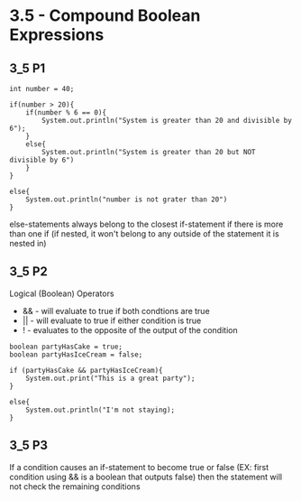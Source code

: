 # 3.5 - Compound Boolean Expressions
## 3_5 P1
```
int number = 40;

if(number > 20){
    if(number % 6 == 0){
        System.out.println("System is greater than 20 and divisible by 6");
    }
    else{
        System.out.println("System is greater than 20 but NOT divisible by 6")
    }
}

else{
    System.out.println("number is not grater than 20")
}
```
else-statements always belong to the closest if-statement if there is more than one if (if nested, it won't belong to any outside of the statement it is nested in)

## 3_5 P2
Logical (Boolean) Operators
+ && - will evaluate to true if both condtions are true
+ || - will evaluate to true if either condition is true
+ ! - evaluates to the opposite of the output of the condition

```
boolean partyHasCake = true;
boolean partyHasIceCream = false;

if (partyHasCake && partyHasIceCream){
    System.out.print("This is a great party");
}

else{
    System.out.println("I'm not staying);
}
```

## 3_5 P3
If a condition causes an if-statement to become true or false (EX: first condition using && is a boolean that outputs false) then the statement will not check the remaining conditions
